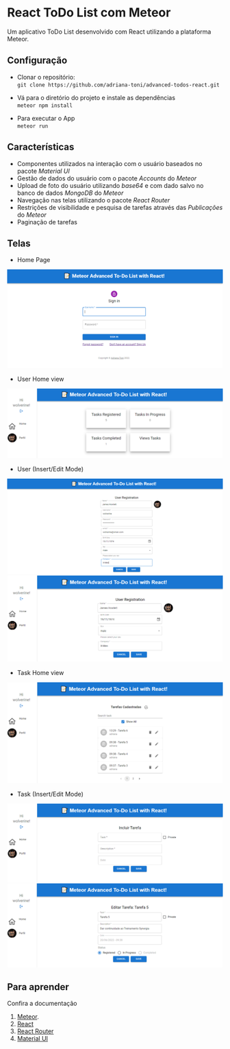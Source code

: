 # **React ToDo List com Meteor**

Um aplicativo ToDo List desenvolvido com React utilizando a plataforma Meteor.


## Configuração

- Clonar o repositório:<br>
``git clone https://github.com/adriana-toni/advanced-todos-react.git``

- Vá para o diretório do projeto e instale as dependências<br>
``meteor npm install ``

- Para executar o App<br>
``meteor run``


## Características

- Componentes utilizados na interação com o usuário baseados no pacote *Material UI*
- Gestão de dados do usuário com o pacote *Accounts* do *Meteor*
- Upload de foto do usuário utilizando *base64* e com dado salvo no banco de dados *MongoDB* do *Meteor*
- Navegação nas telas utilizando o pacote *React Router*
- Restrições de visibilidade e pesquisa de tarefas através das *Publicações* do *Meteor*
- Paginação de tarefas 


## Telas

- Home Page
<img src="https://github.com/adriana-toni/advanced-todos-react/blob/main/img/appForm.PNG">

- User Home view
<img src="https://github.com/adriana-toni/advanced-todos-react/blob/main/img/welcomeForm.PNG">

- User (Insert/Edit Mode)
<img src="https://github.com/adriana-toni/advanced-todos-react/blob/main/img/userForm_insertMode.PNG">
<img src="https://github.com/adriana-toni/advanced-todos-react/blob/main/img/userForm_editMode.PNG">

- Task Home view
<img src="https://github.com/adriana-toni/advanced-todos-react/blob/main/img/tasksForm.PNG">

- Task (Insert/Edit Mode)
<img src="https://github.com/adriana-toni/advanced-todos-react/blob/main/img/editTaskForm_insertMode.PNG">
<img src="https://github.com/adriana-toni/advanced-todos-react/blob/main/img/editTaskForm_editMode.PNG">


## Para aprender

Confira a documentação
1. [Meteor](https://docs.meteor.com/).
2. [React](https://reactjs.org/docs/getting-started.html)
3. [React Router](https://reactrouter.com/)
4. [Material UI](https://mui.com/pt/)
